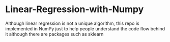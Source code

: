 # Linear-Regression-with-Numpy
Although linear regression is not a unique algorithm, this repo is implemented in NumPy just to help people understand the code flow behind it although there are packages such as sklearn
